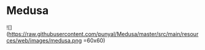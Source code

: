 Medusa
========

![](https://raw.githubusercontent.com/punyal/Medusa/master/src/main/resources/web/images/medusa.png =60x60)
